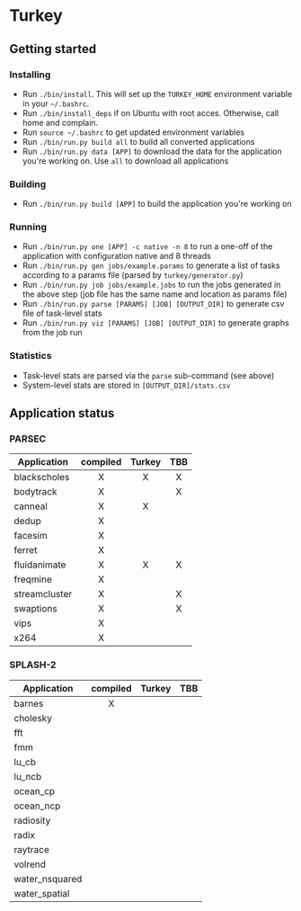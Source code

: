 # Turkey

## Getting started

### Installing
- Run ```./bin/install```. This will set up the ```TURKEY_HOME``` environment variable in your ```~/.bashrc```.
- Run ```./bin/install_deps``` if on Ubuntu with root acces. Otherwise, call home and complain.
- Run ```source ~/.bashrc``` to get updated environment variables
- Run ```./bin/run.py build all``` to build all converted applications
- Run ```./bin/run.py data [APP]``` to download the data for the application you're working on. Use ```all``` to download all applications

### Building
- Run ```./bin/run.py build [APP]``` to build the application you're working on

### Running
- Run ```./bin/run.py one [APP] -c native -n 8``` to run a one-off of the application with configuration native and 8 threads
- Run ```./bin/run.py gen jobs/example.params``` to generate a list of tasks according to a params file (parsed by ```turkey/generator.py```)
- Run ```./bin/run.py job jobs/example.jobs``` to run the jobs generated in the above step (job file has the same name and location as params file)
- Run ```./bin/run.py parse [PARAMS] [JOB] [OUTPUT_DIR]``` to generate csv file of task-level stats
- Run ```./bin/run.py viz [PARAMS] [JOB] [OUTPUT_DIR]``` to generate graphs from the job run

### Statistics
- Task-level stats are parsed via the ```parse``` sub-command (see above)
- System-level stats are stored in ```[OUTPUT_DIR]/stats.csv```

## Application status
### PARSEC
| Application     | compiled        | Turkey          | TBB             |
| --------------- | :-------------: | :-------------: | :-------------: |
| blackscholes    | X               | X               | X               |
| bodytrack       | X               |                 | X               |
| canneal         | X               | X               |                 |
| dedup           | X               |                 |                 |
| facesim         | X               |                 |                 |
| ferret          | X               |                 |                 |
| fluidanimate    | X               | X               | X               |
| freqmine        | X               |                 |                 |
| streamcluster   | X               |                 | X               |
| swaptions       | X               |                 | X               |
| vips            | X               |                 |                 |
| x264            | X               |                 |                 |

### SPLASH-2
| Application     | compiled        | Turkey          | TBB             |
| --------------- | :-------------: | :-------------: | :-------------: |
| barnes          | X               |                 |                 |
| cholesky        |                 |                 |                 |
| fft             |                 |                 |                 |
| fmm             |                 |                 |                 |
| lu_cb           |                 |                 |                 |
| lu_ncb          |                 |                 |                 |
| ocean_cp        |                 |                 |                 |
| ocean_ncp       |                 |                 |                 |
| radiosity       |                 |                 |                 |
| radix           |                 |                 |                 |
| raytrace        |                 |                 |                 |
| volrend         |                 |                 |                 |
| water_nsquared  |                 |                 |                 |
| water_spatial   |                 |                 |                 |

